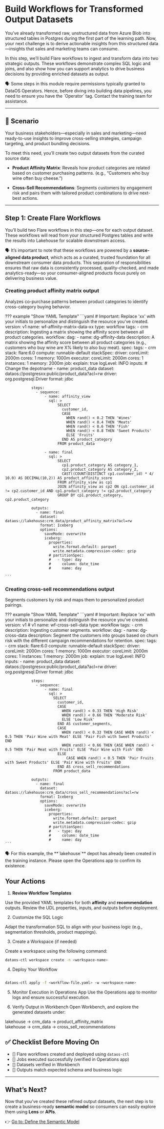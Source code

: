 # Build Workflows for Transformed Output Datasets


You’ve already transformed raw, unstructured data from Azure Blob into structured tables in Postgres during the first part of the learning path. Now, your next challenge is to derive actionable insights from this structured data—insights that sales and marketing teams can consume.

In this step, we’ll build Flare workflows to ingest and transform data into two strategic outputs. These workflows demonstrate complex SQL logic and joins, and also show how you can support analytics to drive business decisions by providing enriched datasets as output.

<aside class="callout">
🗣 
Some steps in this module require permissions typically granted to DataOS Operators. Hence, before diving into building data pipelines, you need to ensure you have the `Operator` tag. Contact the training team for assistance.
</aside>

---

## 📘 Scenario

Your business stakeholders—especially in sales and marketing—need ready-to-use insights to improve cross-selling strategies, campaign targeting, and product bundling decisions. 

To meet this need, you’ll create two output datasets from the curated source data:

- **Product Affinity Matrix**: Reveals how product categories are related based on customer purchasing patterns. (e.g., “Customers who buy wine often buy cheese.”)

- **Cross-Sell Recommendations**: Segments customers by engagement risk and pairs them with tailored product combinations to drive next-best actions.

---

## Step 1: Create Flare Workflows

You’ll build two Flare workflows in this step—one for each output dataset. These workflows will read from your structured Postgres tables and write the results into Lakehouse for scalable downstream access.

<aside class="callout">

🗣 It’s important to note that these workflows are powered by a **source-aligned data product**, which acts as a curated, trusted foundation for all downstream consumer data products. This separation of responsibilities ensures that raw data is consistently processed, quality-checked, and made analytics-ready—so your consumer-aligned products focus purely on delivering business value.

</aside>

### **Creating product affinity matrix output**
Analyzes co-purchase patterns between product categories to identify cross-category buying behavior.

??? example "Show YAML Template"
    ```yaml
    # Important: Replace 'xx' with your initials to personalize and distinguish the resource you’ve created.
    version: v1
    name: wf-affinity-matrix-data-xx
    type: workflow
    tags:
      - crm
    description: Ingesting a matrix showing the affinity score between all product categories.
    workflow:
      dag:
        - name: dg-affinity-data
          description: A matrix showing the affinity score between all product categories (e.g., customers who buy wine are X% likely to also buy meat). 
          spec:
            tags:
              - crm
            stack: flare:6.0
            compute: runnable-default
            stackSpec:
              driver:
                coreLimit: 2000m
                cores: 1
                memory: 1000m
              executor:
                coreLimit: 2000m
                cores: 1
                instances: 1
                memory: 2000m
              job:
                explain: true
                logLevel: INFO
                inputs:                # Change the depotname
                  - name: product_data
                    dataset: dataos://postgresxx:public/product_data?acl=rw
                    driver: org.postgresql.Driver
                    format: jdbc

                steps:
                  - sequence:
                      - name: affinity_view
                        sql: >
                            SELECT 
                              customer_id,
                              CASE
                                WHEN rand() < 0.2 THEN 'Wines'
                                WHEN rand() < 0.4 THEN 'Meats'
                                WHEN rand() < 0.6 THEN 'Fish'
                                WHEN rand() < 0.8 THEN 'Sweet Products'
                                ELSE 'Fruits'
                              END AS product_category
                            FROM product_data
                        
                      - name: final
                        sql: >
                            SELECT 
                              cp1.product_category AS category_1,
                              cp2.product_category AS category_2,
                              CAST((COUNT(DISTINCT cp1.customer_id) * 4/ 10.0) AS DECIMAL(10,2)) AS product_affinity_score
                            FROM affinity_view as cp1
                            JOIN affinity_view as cp2 ON cp1.customer_id != cp2.customer_id AND cp1.product_category != cp2.product_category
                            GROUP BY cp1.product_category, cp2.product_category

                outputs:
                  - name: final
                    dataset: dataos://lakehouse:crm_data/product_affinity_matrix?acl=rw
                    format: Iceberg
                    options:
                      saveMode: overwrite
                      iceberg:
                        properties:
                          write.format.default: parquet
                          write.metadata.compression-codec: gzip
                        # partitionSpec:
                        #   - type: day
                        #     column: date_time
                        #     name: day

    ```
    
### **Creating cross-sell recommendations output**
Segments customers by risk and maps them to personalized product pairings.

??? example "Show YAML Template"
    ```yaml
    # Important: Replace 'xx' with your initials to personalize and distinguish the resource you’ve created.
    version: v1  # v1
    name: wf-cross-sell-data
    type: workflow
    tags:
      - crm
    description: Ingesting customer segments.
    workflow:
      dag:
        - name: dg-cross-data
          description: Segment the customers into groups based on churn risk with the different campaign recommendations for retention. 
          spec:
            tags:
              - crm
            stack: flare:6.0
            compute: runnable-default
            stackSpec:
              driver:
                coreLimit: 2000m
                cores: 1
                memory: 1000m
              executor:
                coreLimit: 2000m
                cores: 1
                instances: 1
                memory: 2000m
              job:
                explain: true
                logLevel: INFO
                inputs:
                  - name: product_data
                    dataset: dataos://postgresxx:public/product_data?acl=rw
                    driver: org.postgresql.Driver
                    format: jdbc

                steps:
                  - sequence:
                      - name: final
                        sql: >
                          SELECT 
                            customer_id,
                            CASE 
                              WHEN rand() < 0.33 THEN 'High Risk'
                              WHEN rand() < 0.66 THEN 'Moderate Risk'
                              ELSE 'Low Risk'
                            END AS customer_segments,
                            CASE 
                              WHEN rand() < 0.33 THEN CASE WHEN rand() < 0.5 THEN 'Pair Wine with Meat' ELSE 'Pair Fish with Sweet Products' END
                              WHEN rand() < 0.66 THEN CASE WHEN rand() < 0.5 THEN 'Pair Meat with Fruits' ELSE 'Pair Wine with Fish' END
                            ELSE 
                                CASE WHEN rand() < 0.5 THEN 'Pair Fruits with Sweet Products' ELSE 'Pair Wine with Fruits' END 
                            END AS cross_sell_recommendations
                          FROM product_data
              
                outputs:
                  - name: final
                    dataset: dataos://lakehouse:crm_data/cross_sell_recommendations?acl=rw
                    format: Iceberg
                    options:
                      saveMode: overwrite
                      iceberg:
                        properties:
                          write.format.default: parquet
                          write.metadata.compression-codec: gzip
                        # partitionSpec:
                        #   - type: day
                        #     column: date_time
                        #     name: day
    ```


<aside class="callout">
🗣 
For this example, the **`lakehouse`** depot has already been created in the training instance. Please open the Operations app to confirm its existence.
</aside>

## Your Actions

1. **Review Workflow Templates**

Use the provided YAML templates for both **affinity** and **recommendation** outputs. Review the UDL properties, inputs, and outputs before deployment.

2. Customize the SQL Logic

Adapt the transformation SQL to align with your business logic (e.g., segmentation thresholds, product mappings).

3. Create a Workspace (if needed) 

Create a workspace using the following command:

```bash
dataos-ctl workspace create -n <workspace-name>
```
4. Deploy Your Workflow

```bash

dataos-ctl apply -f <workflow-file.yaml> -w <workspace-name>
```
5. Monitor Execution in Operations App
Use the Operations app to monitor logs and ensure successful execution.

6. Verify Output in Workbench
Open Workbench, and explore the generated datasets under:

lakehouse → crm_data → product_affinity_matrix  
lakehouse → crm_data → cross_sell_recommendations

## ✅ Checklist Before Moving On

- [] Flare workflows created and deployed using `dataos-ctl`  
- [] Jobs executed successfully (verified in Operations app)  
- [] Datasets verified in Workbench  
- [] Outputs match expected schema and business logic  

---

## What’s Next?

Now that you’ve created these refined output datasets, the next step is to create a business-ready **semantic model** so consumers can easily explore them using **Lens** or **APIs**.

👉 [Go to: Define the Semantic Model](/learn_new/dp_foundations2_learn_track/semantic_model/)


